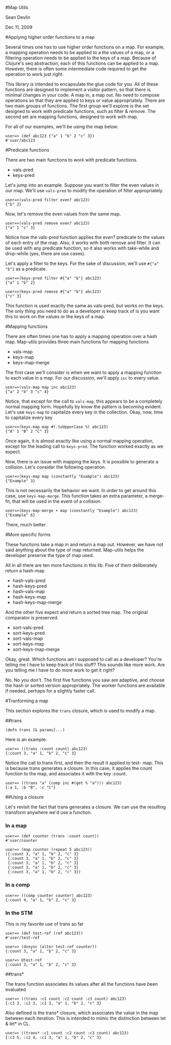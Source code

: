 #Map Utils

Sean Devlin

Dec 11, 2009

#Applying higher order functions to a map

Several times one has to use higher order functions on a map.  For example, a mapping operation needs to be applied to a 
the values of a map, or a filtering operation needs to be applied to the keys of a map.  Because of Clojure's seq abstraction,
each of this functions can be applied to a map.  However, there is often some intermediate code required to get the operation
to work just right.

This library is intended to encapsulate the glue code for you.  All of these functions are designed to implement a visitor
pattern, so that there is minimal changes in your code.  A map in, a map out.  No need to compose operations so
that they are applied to keys or value appropriately.  There are two main groups of functions.  The first group we'll 
explore is the set designed to work with predicate functions, such as filter & remove.  The second set are mapping 
functions, designed to work with map.  

For all of our examples, we'll be using the map below:

	user=> (def abc123 {"a" 1 "b" 2 "c" 3})
	#'user/abc123	


#Predicate functions

There are two main functions to work with predicate functions.

* vals-pred
* keys-pred

Let's jump into an example.  Suppose you want to filter the even values in our map.  We'll use `vals-pred` to 
modify the operation of filter appropriately.

	user=>(vals-pred filter even? abc123)
	{"b" 2}
	
Now, let's remove the even values from the same map.

	user=>(vals-pred remove even? abc123)
	{"a" 1 "c" 3}
	
Notice how the vals-pred function applies the even? predicate to the values of each entry of the map.  Also,
it works with both remove and filter.  It can be used with any predicate function, so it also works with 
take-while and drop-while (yes, there are use cases).

Let's apply a filter to the keys.  For the sake of discussion, we'll use `#{"a" "b"}` as a predicate.

	user=>(keys-pred filter #{"a" "b"} abc123)
	{"a" 1 "b" 2}
	
	user=>(keys-pred remove #{"a" "b"} abc123)
	{"c" 3}

This function is used exactly the same as vals-pred, but works on the keys.  The only thing you need to 
do as a developer is keep track of is you want this to work on the values or the keys of a map.

#Mapping functions

There are often times one has to apply a mapping operation over a hash map. Map-utils provides three main functions for mapping functions

* vals-map
* keys-map
* keys-map-merge

The first case we'll consider is when we want to apply a mapping function to each value in a map.  For our
discussion, we'll apply `inc` to every value.

	user=>(vals-map map inc abc123)
	{"a" 2 "b" 3 "c" 4}
	
Notice, that except for the call to `vals-map`, this appears to be a completely normal mapping form.  Hopefully 
by know the pattern is becoming evident.  Let's use `keys-map` to capitalize every key in the collection.
Okay, now, time to capitalize every key

	user=>(keys-map map #(.toUpperCase %) abc123)
	{"A" 1 "B" 2 "C" 3}
	
Once again, it is almost exactly like using a normal mapping operation, except for the leading call to `keys-pred`.
The function worked exactly as we expect.

Now, there is an issue with mapping the keys.  It is possible to generate a collision.  Let's consider the following
operation.

	user=>(keys-map map (constantly "Example") abc123)
	{"Example" 3}

This is not necessarily the behavior we want.  In order to get around this case, use `keys-map-merge`.  This function
takes an extra parameter, a merge-fn, that will be used in the event of a collision.

	user=>(keys-map-merge + map (constantly "Example") abc123)
	{"Example" 6}
	
There, much better.
	
#More specific forms

These functions take a map in and return a map out.  However, we have not said anything about the type of map 
returned.  Map-utils helps the developer preserve the type of map used.

All in all there are ten more functions in this lib.  Five of them deliberately return a hash-map

* hash-vals-pred
* hash-keys-pred
* hash-vals-map
* hash-keys-map
* hash-keys-map-merge

And the other five expect and return a sorted tree map.  The original comparator is preserved.

* sort-vals-pred
* sort-keys-pred
* sort-vals-map
* sort-keys-map
* sort-keys-map-merge

Okay, great.  Which functions am I supposed to call as a developer?  You're telling me I have to keep track of this
stuff?  This sounds like more work.  Are you telling me I have to do more work to get it right?

No.  No you don't.  The first five functions you saw are adaptive, and choose the hash or sorted version 
appropriately.  The worker functions are available if needed, perhaps for a slightly faster call.
	
#Tranforming a map

This section explores the `trans` closure, which is used to modify a map.

##trans

	(defn trans [& params]...) 

Here is an example: 
	
	user=> ((trans :count count) abc123) 
	{:count 3, "a" 1, "b" 2, "c" 3}
	
Notice the call to trans first, and then the result it applied to test- 
map.  This is because trans generates a closure.  In this case, it 
applies the count function to the map, and associates it with the 
key :count. 

	user=> ((trans "a" (comp inc #(get % "a"))) abc123) 
	{:a 1, :b "B", :c "C"} 

##Using a closure
	
Let's revisit the fact that trans generates a closure.  We can use the 
resulting transform anywhere we'd use a function. 

### In a map

	user=> (def counter (trans :count count))
	#'user/counter 

	user=> (map counter (repeat 5 abc123)) 
	({:count 3, "a" 1, "b" 2, "c" 3}
	 {:count 3, "a" 1, "b" 2, "c" 3}
	 {:count 3, "a" 1, "b" 2, "c" 3}
	 {:count 3, "a" 1, "b" 2, "c" 3}
	 {:count 3, "a" 1, "b" 2, "c" 3})


### In a comp
	user=> ((comp counter counter) abc123)
	{:count 4, "a" 1, "b" 2, "c" 3}

### In the STM

This is my favorite use of trans so far

	user=> (def test-ref (ref abc123)) 
	#'user/test-ref 

	user=> (dosync (alter test-ref counter)) 
	{:count 3, "a" 1, "b" 2, "c" 3}

	user=> @test-ref 
	{:count 3, "a" 1, "b" 2, "c" 3}
	
##trans*

The trans function associates its values after all the functions have been evaluated

	user=> ((trans :c1 count :c2 count :c3 count) abc123)
	{:c3 3, :c2 3, :c1 3, "a" 1, "b" 2, "c" 3}

Also defined is the trans* closure, which associates the value in the map between each iteration.  This is
intended to mimic the distinction between let & let* in CL.
	
	user=> ((trans* :c1 count :c2 count :c3 count) abc123)
	{:c3 5, :c2 4, :c1 3, "a" 1, "b" 2, "c" 3}

	
